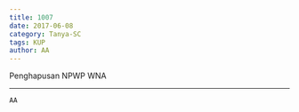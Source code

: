 ```yaml
---
title: 1007
date: 2017-06-08
category: Tanya-SC
tags: KUP
author: AA
---
```


Penghapusan NPWP WNA

---



`AA`
